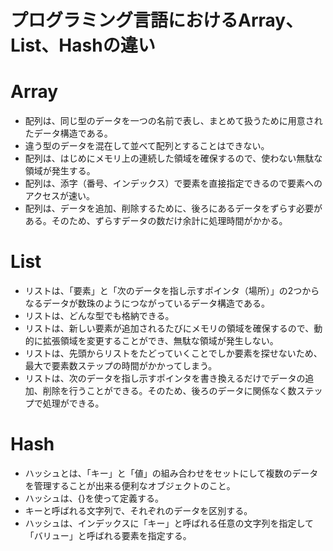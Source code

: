 # プログラミング言語におけるArray、List、Hashの違い

# Array
- 配列は、同じ型のデータを一つの名前で表し、まとめて扱うために用意されたデータ構造である。
- 違う型のデータを混在して並べて配列とすることはできない。
- 配列は、はじめにメモリ上の連続した領域を確保するので、使わない無駄な領域が発生する。
- 配列は、添字（番号、インデックス）で要素を直接指定できるので要素へのアクセスが速い。
- 配列は、データを追加、削除するために、後ろにあるデータをずらす必要がある。そのため、ずらすデータの数だけ余計に処理時間がかかる。

# List
- リストは、「要素」と「次のデータを指し示すポインタ（場所）」の2つからなるデータが数珠のようにつながっているデータ構造である。
- リストは、どんな型でも格納できる。
- リストは、新しい要素が追加されるたびにメモリの領域を確保するので、動的に拡張領域を変更することができ、無駄な領域が発生しない。
- リストは、先頭からリストをたどっていくことでしか要素を探せないため、最大で要素数ステップの時間がかかってしまう。
- リストは、次のデータを指し示すポインタを書き換えるだけでデータの追加、削除を行うことができる。そのため、後ろのデータに関係なく数ステップで処理ができる。

# Hash
- ハッシュとは、「キー」と「値」の組み合わせをセットにして複数のデータを管理することが出来る便利なオブジェクトのこと。
- ハッシュは、{}を使って定義する。
- キーと呼ばれる文字列で、それぞれのデータを区別する。
- ハッシュは、インデックスに「キー」と呼ばれる任意の文字列を指定して「バリュー」と呼ばれる要素を指定する。
